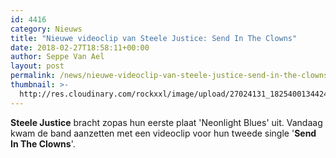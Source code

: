 ```yaml
---
id: 4416
category: Nieuws
title: "Nieuwe videoclip van Steele Justice: Send In The Clowns"
date: 2018-02-27T18:58:11+00:00
author: Seppe Van Ael
layout: post
permalink: /news/nieuwe-videoclip-van-steele-justice-send-in-the-clowns/
thumbnail: >-
  http://res.cloudinary.com/rockxxl/image/upload/27024131_1825400134424889_8794117068874618089_o.jpg
---
```

**Steele Justice** bracht zopas hun eerste plaat 'Neonlight Blues' uit. Vandaag kwam de band aanzetten met een videoclip voor hun tweede single '**Send In The Clowns**'.
